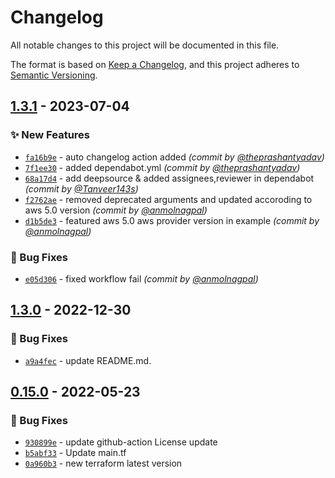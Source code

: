 # Changelog
All notable changes to this project will be documented in this file.

The format is based on [Keep a Changelog](https://keepachangelog.com/en/1.0.0/),
and this project adheres to [Semantic Versioning](https://semver.org/spec/v2.0.0.html).

## [1.3.1] - 2023-07-04
### :sparkles: New Features
- [`fa16b9e`](https://github.com/clouddrove/terraform-aws-waf/commit/fa16b9ee72edb75e2e059b4206290e6fb8be43a3) - auto changelog action added *(commit by [@theprashantyadav](https://github.com/theprashantyadav))*
- [`7f1ee30`](https://github.com/clouddrove/terraform-aws-waf/commit/7f1ee300520c7bd989473a762f817cf5fa96cc25) - added dependabot.yml *(commit by [@theprashantyadav](https://github.com/theprashantyadav))*
- [`68a17d4`](https://github.com/clouddrove/terraform-aws-waf/commit/68a17d420cec61604fc653c1d9d8f0caa900bcd7) - add deepsource & added assignees,reviewer in dependabot *(commit by [@Tanveer143s](https://github.com/Tanveer143s))*
- [`f2762ae`](https://github.com/clouddrove/terraform-aws-waf/commit/f2762aec6c25e7ffa568e4c4e818325c380daf9e) - removed deprecated arguments and updated accoroding to aws 5.0 version *(commit by [@anmolnagpal](https://github.com/anmolnagpal))*
- [`d1b5de3`](https://github.com/clouddrove/terraform-aws-waf/commit/d1b5de31f55a885969125e37382d8cf2e49b7fdc) - featured aws 5.0 aws provider version in example *(commit by [@anmolnagpal](https://github.com/anmolnagpal))*

### :bug: Bug Fixes
- [`e05d306`](https://github.com/clouddrove/terraform-aws-waf/commit/e05d306379d306cfc2a9260bedc3d62c0f36b0ec) - fixed workflow fail *(commit by [@anmolnagpal](https://github.com/anmolnagpal))*


## [1.3.0] - 2022-12-30
### :bug: Bug Fixes
- [`a9a4fec`](https://github.com/clouddrove/terraform-aws-waf/commit/a9a4fecee1bf763fa94d9ea1c044c32e1a5d217e) - update README.md.


## [0.15.0] - 2022-05-23
### :bug: Bug Fixes
- [`930899e`](https://github.com/clouddrove/terraform-aws-waf/commit/930899ed94b8cdacc55ca8917c7b69c457e3450a) - update github-action License update
- [`b5abf33`](https://github.com/clouddrove/terraform-aws-waf/commit/b5abf334594b300e1f5ad3678f1e3d45fc98480c) - Update main.tf
- [`0a960b3`](https://github.com/clouddrove/terraform-aws-waf/commit/0a960b38a13053155d477a98472aaa2facc842c5) - new terraform latest version



[0.15.0]: https://github.com/clouddrove/terraform-aws-waf/compare/0.15.0...master
[1.3.0]:  https://github.com/clouddrove/terraform-aws-waf/releases/tag/1.3.0
[1.3.1]: https://github.com/clouddrove/terraform-aws-waf/compare/1.3.0...1.3.1